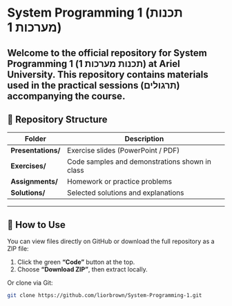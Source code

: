 # System Programming 1 (תכנות מערכות 1)

Welcome to the official repository for **System Programming 1** (תכנות מערכות 1) at **Ariel University**.
This repository contains materials used in the practical sessions (תרגולים) accompanying the course.
---

## 📂 Repository Structure
| Folder | Description |
|--------|-------------|
| **Presentations/** | Exercise slides (PowerPoint / PDF) |
| **Exercises/** | Code samples and demonstrations shown in class |
| **Assignments/** | Homework or practice problems |
| **Solutions/** | Selected solutions and explanations |

---

## 🧭 How to Use
You can view files directly on GitHub or download the full repository as a ZIP file:
1. Click the green **“Code”** button at the top.
2. Choose **“Download ZIP”**, then extract locally.

Or clone via Git:
```bash
git clone https://github.com/liorbrown/System-Programming-1.git

